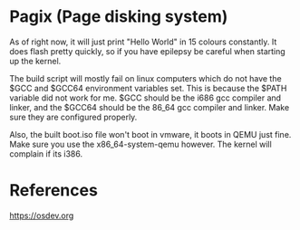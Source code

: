 # Pagix (Page disking system)

As of right now, it will just print "Hello World" in 15 colours constantly. It does flash pretty quickly, so if you have epilepsy be careful when starting up the kernel. 

The build script will mostly fail on linux computers which do not have the $GCC and $GCC64 environment variables set. This is because the $PATH variable did not work for me. $GCC should be the i686 gcc compiler and linker, and the $GCC64 should be the 86_64 gcc compiler and linker. Make sure they are configured properly.

Also, the built boot.iso file won't boot in vmware, it boots in QEMU just fine. Make sure you use the x86_64-system-qemu however. The kernel will complain if its i386.

# References
https://osdev.org
